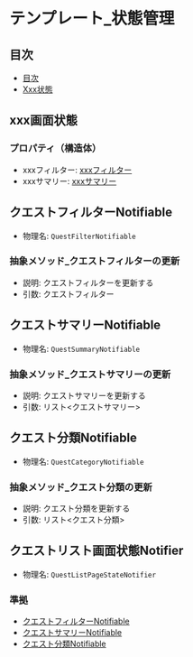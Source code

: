 # テンプレート_状態管理

## 目次
- [目次](#目次)
- [Xxx状態](#xxx状態)


## xxx画面状態
### プロパティ（構造体）
- xxxフィルター: [xxxフィルター](テンプレート_構造体#xxxフィルター)
- xxxサマリー: [xxxサマリー](テンプレート_構造体#xxxサマリー)

## クエストフィルターNotifiable
- 物理名: `QuestFilterNotifiable`

### 抽象メソッド_クエストフィルターの更新
- 説明: クエストフィルターを更新する
- 引数: クエストフィルター

## クエストサマリーNotifiable
- 物理名: `QuestSummaryNotifiable`
### 抽象メソッド_クエストサマリーの更新
- 説明: クエストサマリーを更新する
- 引数: リスト<クエストサマリー>

## クエスト分類Notifiable
- 物理名: `QuestCategoryNotifiable`
### 抽象メソッド_クエスト分類の更新
- 説明: クエスト分類を更新する
- 引数: リスト<クエスト分類>

## クエストリスト画面状態Notifier
- 物理名: `QuestListPageStateNotifier`
### 準拠
* [クエストフィルターNotifiable](#クエストフィルターnotifiable)
* [クエストサマリーNotifiable](#クエストサマリーnotifiable)
* [クエスト分類Notifiable](#クエスト分類notifiable)


